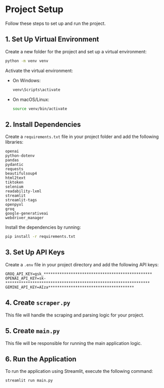
# Project Setup

Follow these steps to set up and run the project.

## 1. Set Up Virtual Environment

Create a new folder for the project and set up a virtual environment:

```bash
python -m venv venv
```

Activate the virtual environment:
- On Windows: 
  ```bash
  venv\Scripts\activate
  ```
- On macOS/Linux: 
  ```bash
  source venv/bin/activate
  ```

## 2. Install Dependencies

Create a `requirements.txt` file in your project folder and add the following libraries:

```text
openai
python-dotenv
pandas
pydantic
requests
beautifulsoup4
html2text
tiktoken
selenium
readability-lxml
streamlit
streamlit-tags
openpyxl
groq
google-generativeai
webdriver_manager
```

Install the dependencies by running:

```bash
pip install -r requirements.txt
```

## 3. Set Up API Keys

Create a `.env` file in your project directory and add the following API keys:

```env
GROQ_API_KEY=gsk_************************************************
OPENAI_API_KEY=sk-****************************************************************
GEMINI_API_KEY=AIza**************************************
```

## 4. Create `scraper.py`

This file will handle the scraping and parsing logic for your project.

## 5. Create `main.py`

This file will be responsible for running the main application logic.

## 6. Run the Application

To run the application using Streamlit, execute the following command:

```bash
streamlit run main.py
```
